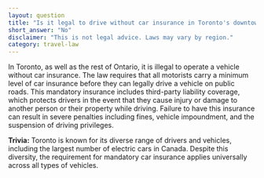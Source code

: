 ```yaml
---
layout: question
title: "Is it legal to drive without car insurance in Toronto's downtown core?"
short_answer: "No"
disclaimer: "This is not legal advice. Laws may vary by region."
category: travel-law
---
```

In Toronto, as well as the rest of Ontario, it is illegal to operate a vehicle without car insurance. The law requires that all motorists carry a minimum level of car insurance before they can legally drive a vehicle on public roads. This mandatory insurance includes third-party liability coverage, which protects drivers in the event that they cause injury or damage to another person or their property while driving. Failure to have this insurance can result in severe penalties including fines, vehicle impoundment, and the suspension of driving privileges.

**Trivia:** Toronto is known for its diverse range of drivers and vehicles, including the largest number of electric cars in Canada. Despite this diversity, the requirement for mandatory car insurance applies universally across all types of vehicles.
